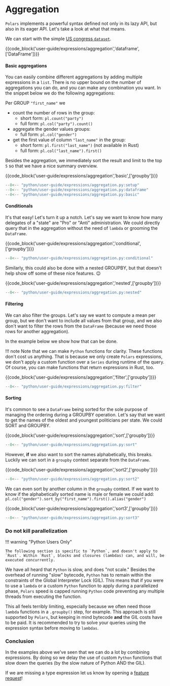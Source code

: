 # Aggregation

`Polars` implements a powerful syntax defined not only in its lazy API, but also in its eager API. Let's take a look at what that means.

We can start with the simple [US congress `dataset`](https://github.com/unitedstates/congress-legislators).
 
{{code_block('user-guide/expressions/aggregation','dataframe',['DataFrame'])}}

#### Basic aggregations

You can easily combine different aggregations by adding multiple expressions in a
`list`. There is no upper bound on the number of aggregations you can do, and you can
make any combination you want. In the snippet below we do the following aggregations:

Per GROUP `"first_name"` we

- count the number of rows in the group:
  - short form: `pl.count("party")`
  - full form: `pl.col("party").count()`
- aggregate the gender values groups:
  - full form: `pl.col("gender")`
- get the first value of column `"last_name"` in the group:
  - short form: `pl.first("last_name")` (not available in Rust)
  - full form: `pl.col("last_name").first()`

Besides the aggregation, we immediately sort the result and limit to the top `5` so that
we have a nice summary overview.

{{code_block('user-guide/expressions/aggregation','basic',['groupby'])}}


```python exec="on" result="text" session="user-guide/expressions"
--8<-- "python/user-guide/expressions/aggregation.py:setup"
--8<-- "python/user-guide/expressions/aggregation.py:dataframe"
--8<-- "python/user-guide/expressions/aggregation.py:basic"
```

#### Conditionals

It's that easy! Let's turn it up a notch. Let's say we want to know how
many delegates of a "state" are "Pro" or "Anti" administration. We could directly query
that in the aggregation without the need of `lambda` or grooming the `DataFrame`.

{{code_block('user-guide/expressions/aggregation','conditional',['groupby'])}}

```python exec="on" result="text" session="user-guide/expressions"
--8<-- "python/user-guide/expressions/aggregation.py:conditional"
```

Similarly,  this could also be done with a nested GROUPBY, but that doesn't help show off some of these nice features. 😉

{{code_block('user-guide/expressions/aggregation','nested',['groupby'])}}

```python exec="on" result="text" session="user-guide/expressions"
--8<-- "python/user-guide/expressions/aggregation.py:nested"
```

#### Filtering

We can also filter the groups. Let's say we want to compute a mean per group, but we
don't want to include all values from that group, and we also don't want to filter the
rows from the `DataFrame` (because we need those rows for another aggregation).

In the example below we show how that can be done.

!!! note
     Note that we can make `Python` functions for clarity. These functions don't cost us anything. That is because we only create `Polars` expressions, we don't apply a custom function over a `Series` during runtime of the query.  Of course, you can make functions that return expressions in Rust, too.

{{code_block('user-guide/expressions/aggregation','filter',['groupby'])}}

```python exec="on" result="text" session="user-guide/expressions"
--8<-- "python/user-guide/expressions/aggregation.py:filter"
```

#### Sorting

It's common to see a `DataFrame` being sorted for the sole purpose of managing the ordering during a GROUPBY operation. Let's say that we want to get the names of the oldest and youngest politicians per state. We could SORT and GROUPBY.

{{code_block('user-guide/expressions/aggregation','sort',['groupby'])}}

```python exec="on" result="text" session="user-guide/expressions"
--8<-- "python/user-guide/expressions/aggregation.py:sort"
```

However, **if** we also want to sort the names alphabetically, this breaks. Luckily we can sort in a `groupby` context separate from the `DataFrame`.

{{code_block('user-guide/expressions/aggregation','sort2',['groupby'])}}

```python exec="on" result="text" session="user-guide/expressions"
--8<-- "python/user-guide/expressions/aggregation.py:sort2"
```

We can even sort by another column in the `groupby` context. If we want to know if the alphabetically sorted name is male or female we could add: `pl.col("gender").sort_by("first_name").first().alias("gender")`

{{code_block('user-guide/expressions/aggregation','sort3',['groupby'])}}

```python exec="on" result="text" session="user-guide/expressions"
--8<-- "python/user-guide/expressions/aggregation.py:sort3"
```

### Do not kill parallelization

!!! warning "Python Users Only"

    The following section is specific to `Python`, and doesn't apply to `Rust`. Within `Rust`, blocks and closures (lambdas) can, and will, be executed concurrently.

We have all heard that `Python` is slow, and does "not scale." Besides the overhead of
running "slow" bytecode, `Python` has to remain within the constraints of the Global
Interpreter Lock (GIL). This means that if you were to use a `lambda` or a custom `Python`
function to apply during a parallelized phase, `Polars` speed is capped running `Python`
code preventing any multiple threads from executing the function.

This all feels terribly limiting, especially because we often need those `lambda` functions in a
`.groupby()` step, for example. This approach is still supported by `Polars`, but
keeping in mind bytecode **and** the GIL costs have to be paid. It is recommended to try to solve your queries using the expression syntax before moving to `lambdas`.


### Conclusion

In the examples above we've seen that we can do a lot by combining expressions. By doing so we delay the use of custom `Python` functions that slow down the queries (by the slow nature of Python AND the GIL).

If we are missing a type expression let us know by opening a
[feature request](https://github.com/pola-rs/polars/issues/new/choose)!